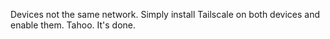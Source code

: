 Devices not the same network. Simply install Tailscale on both devices and enable them. Tahoo. It's done.
